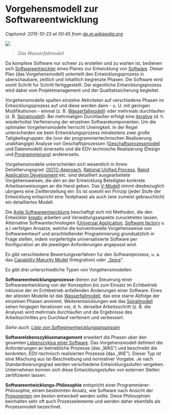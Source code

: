 # Vorgehensmodell zur Softwareentwicklung

_Captured: 2015-10-23 at 00:45 from [de.m.wikipedia.org](https://de.m.wikipedia.org/wiki/Vorgehensmodell_zur_Softwareentwicklung)_

![](http://upload.wikimedia.org/wikipedia/commons/thumb/e/e8/Waterfall_model-de.svg/300px-Waterfall_model-de.svg.png)

> _Das Wasserfallmodell_

Da komplexe Software nur schwer zu erstellen und zu warten ist, bedienen sich [Softwareentwickler](https://de.m.wikipedia.org/wiki/Softwareentwickler) eines Planes zur Entwicklung von [Software](https://de.m.wikipedia.org/wiki/Software). Dieser Plan (das Vorgehensmodell) unterteilt den Entwicklungsprozess in uberschaubare, zeitlich und inhaltlich begrenzte Phasen. Die Software wird somit Schritt fur Schritt fertiggestellt. Der eigentliche Entwicklungsprozess wird dabei vom Projektmanagement und der Qualitatssicherung begleitet.

Vorgehensmodelle spalten einzelne Aktivitaten auf verschiedene Phasen im Entwicklungsprozess auf und diese werden dann - u. U. mit geringen Modifikationen - einmal (z. B. [Wasserfallmodell](https://de.m.wikipedia.org/wiki/Wasserfallmodell)) oder mehrmals durchlaufen (z. B. [Spiralmodell](https://de.m.wikipedia.org/wiki/Spiralmodell)). Bei mehrmaligen Durchlaufen erfolgt eine [iterative](https://de.m.wikipedia.org/wiki/Iteration) (d. h. wiederholte) Verfeinerung der einzelnen Softwarekomponenten. Um die optimalen Vorgehensmodelle herrscht Uneinigkeit. In der Regel unterscheiden sie beim Entwicklungsprozess mindestens zwei große Tatigkeitsgruppen: die (von der programmiertechnischen Realisierung unabhangige) Analyse von Geschaftsprozessen ([Geschaftsprozessmodell](https://de.m.wikipedia.org/wiki/Gesch%C3%A4ftsprozessmodell) und Datenmodell) einerseits und die EDV-technische Realisierung (Design und [Programmierung](https://de.m.wikipedia.org/wiki/Programmierung)) andererseits.

Vorgehensmodelle unterscheiden sich wesentlich in ihrem Detaillierungsgrad. [OOTC-Approach](https://de.m.wikipedia.org/w/index.php?title=OOTC-Approach&action=edit&redlink=1), [Rational Unified Process](https://de.m.wikipedia.org/wiki/Rational_Unified_Process), [Rapid Application Development](https://de.m.wikipedia.org/wiki/Rapid_Application_Development) etc. sind detailliert ausgearbeitete Vorgehensweisen, die den an der Entwicklung Beteiligten konkrete Arbeitsanweisungen an die Hand geben. Das [V-Modell](https://de.m.wikipedia.org/wiki/V-Modell) nimmt diesbezuglich ubrigens eine Zwitterstellung ein: Es ist sowohl ein Prinzip (jeder Stufe der Entwicklung entspricht eine Testphase) als auch (wie zumeist gebrauchlich) ein detailliertes Modell.

Die [Agile Softwareentwicklung](https://de.m.wikipedia.org/wiki/Agile_Softwareentwicklung) beschaftigt sich mit Methoden, die den Entwickler [kreativ](https://de.m.wikipedia.org/wiki/Kreativit%C3%A4t) arbeiten und Verwaltungsaspekte zurucktreten lassen. Alternative Softwaretechnologien ([Universal Application](https://de.m.wikipedia.org/wiki/Universal_Application), [Software factory](https://de.m.wikipedia.org/w/index.php?title=Software_factory&action=edit&redlink=1) u. a.) verfolgen Ansatze, welche die konventionelle Vorgehensweise von Softwareentwurf und anschließender Programmierung grundsatzlich in Frage stellen, indem vorgefertigte universalisierte Software per Konfiguration an die jeweiligen Anforderungen angepasst wird.

Es gibt verschiedene Bewertungsverfahren fur den Softwareprozess, u. a. das [Capability Maturity Model](https://de.m.wikipedia.org/wiki/Capability_Maturity_Model) (Integration) oder „[Spice](https://de.m.wikipedia.org/wiki/Spice_\(Norm\))".

Es gibt drei unterschiedliche Typen von Vorgehensmodellen:

**Softwareentwicklungsprozesse** dienen zur Steuerung einer Softwareentwicklung von der Konzeption bis zum Einsatz im Echtbetrieb inklusive der im Echtbetrieb anfallenden Änderungen einer Software. Eines der altesten Modelle ist das [Wasserfallmodell](https://de.m.wikipedia.org/wiki/Wasserfallmodell), das eine starre Abfolge der einzelnen Phasen annimmt. Weiterentwicklungen wie das [Spiralmodell](https://de.m.wikipedia.org/wiki/Spiralmodell) sehen hingegen Iterationen vor, d. h. derselbe Arbeitsschritt (z. B. die Analyse) wird mehrmals durchlaufen und die Ergebnisse des Arbeitsschrittes pro Durchlauf verfeinert und verbessert.

_Siehe auch: [Liste von Softwareentwicklungsprozessen](https://de.m.wikipedia.org/wiki/Liste_von_Softwareentwicklungsprozessen)_

**Softwarelebenszyklusmanagement** erweitert die Phasen uber den gesamten [Lebenszyklus einer Software](https://de.m.wikipedia.org/wiki/Software-Lebenszyklus). Das Vorgehensmodell definiert die Anforderungen an betriebliche Prozesse (das „WAS") und beschreibt die konkreten, EDV-technisch realisierten Prozesse (das „WIE"). Dieser Typ ist eine Mischung aus Ist-Beschreibung und normativer Vorgabe. Je nach Standardisierungsgrad werden verschiedene Entwicklungsstufen vergeben. Unternehmen konnen sich diese Entwicklungsstufen von externen Stellen zertifizieren lassen.

**Softwareentwicklungs-Philosophie** entspricht einer Programmierer-Philosophie, einem bestimmten Ansatz, wie Software nach Ansicht der [Proponenten](https://de.m.wikipedia.org/wiki/Proponent) _am besten_ entwickelt werden sollte. Diese Philosophien beinhalten sehr oft auch Prozesselemente und werden daher ebenfalls als Prozessmodell bezeichnet.
